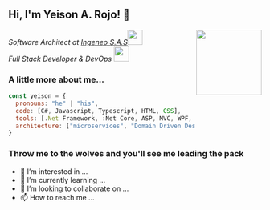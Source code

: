 <h2> Hi, I'm Yeison A. Rojo! 👋</h2>
<img align='right' src="https://user-images.githubusercontent.com/48678280/88862734-4903af80-d201-11ea-968b-9c939d88a37c.gif" width="130">
<p><em>Software Architect at <a href="https://ingeneo.com.co/">Ingeneo S.A.S</a><img src="https://media.giphy.com/media/fYSnHlufseco8Fh93Z/giphy.gif" width="30"></br>Full Stack Developer & DevOps <img src="https://media.giphy.com/media/WUlplcMpOCEmTGBtBW/giphy.gif" width="30"> 
</em></p>

### A little more about me...  


```javascript
const yeison = {
  pronouns: "he" | "his",
  code: [C#, Javascript, Typescript, HTML, CSS],
  tools: [.Net Framework, :Net Core, ASP, MVC, WPF, RestAPI, Angular, Node, Jest, DevOps, Docker, Azure],
  architecture: ["microservices", "Domain Driven Design (DDD)", "design patterns"] 
}
```

### Throw me to the wolves and you'll see me leading the pack



- 👀 I’m interested in ...
- 🌱 I’m currently learning ...
- 💞️ I’m looking to collaborate on ...
- 📫 How to reach me ...










<!---
yarojo8327/yarojo8327 is a ✨ special ✨ repository because its `README.md` (this file) appears on your GitHub profile.
You can click the Preview link to take a look at your changes.
--->
